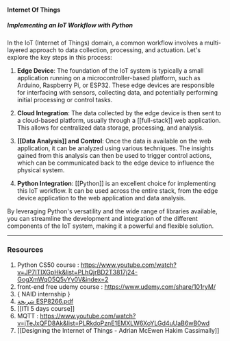 #### **Internet Of Things**

##### Implementing an IoT Workflow with Python

In the IoT (Internet of Things) domain, a common workflow involves a multi-layered approach to data collection, processing, and actuation. Let's explore the key steps in this process:

1. **Edge Device**: The foundation of the IoT system is typically a small application running on a microcontroller-based platform, such as Arduino, Raspberry Pi, or ESP32. These edge devices are responsible for interfacing with sensors, collecting data, and potentially performing initial processing or control tasks.
    
2. **Cloud Integration**: The data collected by the edge device is then sent to a cloud-based platform, usually through a [[full-stack]] web application. This allows for centralized data storage, processing, and analysis.
    
3. **[[Data Analysis]] and Control**: Once the data is available on the web application, it can be analyzed using various techniques. The insights gained from this analysis can then be used to trigger control actions, which can be communicated back to the edge device to influence the physical system.
    
4. **Python Integration**: [[Python]] is an excellent choice for implementing this IoT workflow. It can be used across the entire stack, from the edge device application to the web application and data analysis.
    

By leveraging Python's versatility and the wide range of libraries available, you can streamline the development and integration of the different components of the IoT system, making it a powerful and flexible solution.
___
### Resources

1. Python CS50 course :  https://www.youtube.com/watch?v=JP7ITIXGpHk&list=PLhQjrBD2T3817j24-GogXmWqO5Q5vYy0V&index=2
2. front-end free udemy course : https://www.udemy.com/share/101ryM/
3. { NAID internship }
4.  [شريحة ESP8266.pdf](file:///C:/Users/husse/Downloads/%D8%B4%D8%B1%D9%8A%D8%AD%D8%A9%20ESP8266.pdf)
5. [[ITI 5 days course]]
6. MQTT : https://www.youtube.com/watch?v=jTeJxQFD8Ak&list=PLRkdoPznE1EMXLW6XoYLGd4uUaB6wB0wd
7. [[Designing the Internet of Things - Adrian McEwen Hakim Cassimally]] 
